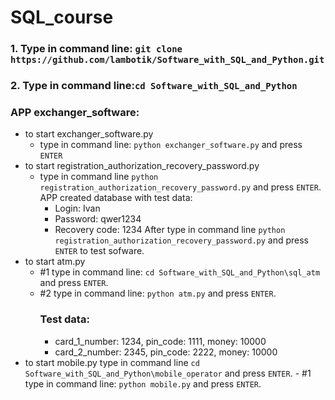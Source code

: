 # SQL_course
### 1. Type in command line: ```git clone https://github.com/lambotik/Software_with_SQL_and_Python.git```
### 2. Type in command line:```cd Software_with_SQL_and_Python```
### APP exchanger_software:
- to start exchanger_software.py
    - type in command line: ```python exchanger_software.py``` and press ```ENTER```
- to start registration_authorization_recovery_password.py
  - type in command line ```python registration_authorization_recovery_password.py``` and press ```ENTER```.
    APP created database with test data:
    - Login: Ivan
    - Password: qwer1234
    - Recovery code: 1234
After type in command line ```python registration_authorization_recovery_password.py``` and press ```ENTER``` to test sofware.
- to start atm.py
   - #1 type in command line: ```cd Software_with_SQL_and_Python\sql_atm``` and press ```ENTER```.
   - #2 type in command line: ```python atm.py``` and press ```ENTER```.
     ### Test data:
     - card_1_number: 1234, pin_code: 1111, money: 10000
     - card_2_number: 2345, pin_code: 2222, money: 10000
- to start mobile.py type in command line ```cd Software_with_SQL_and_Python\mobile_operator``` and press ```ENTER```.
      - #1 type in command line: ```python mobile.py``` and press ```ENTER```.

  
